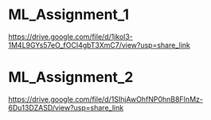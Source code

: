 # ML_Assignment_1

https://drive.google.com/file/d/1jkol3-1M4L9GYs57eO_fOCI4gbT3XmC7/view?usp=share_link


# ML_Assignment_2

https://drive.google.com/file/d/1SIhjAwOhfNP0hnB8FInMz-6Du13DZASD/view?usp=share_link
